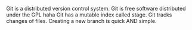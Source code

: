 Git is a distributed version control system.
Git is free software distributed under the GPL haha
Git has a mutable index called stage.
Git tracks changes of files.
Creating a new branch is quick AND simple.
